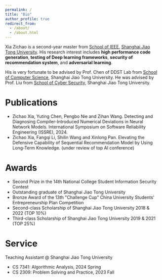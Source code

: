 ```yaml
---
permalink: /
title: "Bio"
author_profile: true
redirect_from: 
  - /about/
  - /about.html
---
```


Xia Zichao is a second-year master from [School of IEEE](https://www.seiee.sjtu.edu.cn/), [Shanghai Jiao Tong University](https://www.sjtu.edu.cn/). His research interest includes **high performance code generation**, **testing of Deep learning frameworks**, **security of recommendation system**, and **adversarial learning**.

His is very fortunate to be advised by Prof. Chen of DDST Lab from [School of Computer Science](https://www.cs.sjtu.edu.cn/en/), Shanghai Jiao Tong University. He was advised by Prof. Liu from [School of Cyber Security](https://infosec.sjtu.edu.cn/), Shanghai Jiao Tong University.

Publications
======
* Zichao Xia, Yuting Chen, Pengbo Nie and Zihan Wang. Detecting and Diagnosing Compiler-Introduced Numerical Deviations in Neural Network Models. 
International Symposium on Software Reliability Engineering (ISSRE), 2024. 
* Zichao Xia, Fangqi Li, Shilin Wang and Xinlong Pan. Elevating the Defensive Capability of Sequential Recommendation Model by Using Long-Term Knowledge.
(under review of top AI conference)

Awards
======
* Second Prize in the 14th National College Student Information Security Contest 
* Outstanding graduate of Shanghai Jiao Tong University
* Bronze Award of the 13th "Challenge Cup" China University Students' Entrepreneurship Plan Competition
* Second-class Scholarship of Shanghai Jiao Tong University 2018 & 2022 (TOP 10%)
* Third-class Scholarship of Shanghai Jiao Tong University 2019 & 2021 (TOP 25%)

Service
======
Teaching Assistant @ Shanghai Jiao Tong University
* CS 7341: Algorithmic Analysis, 2024 Spring
* CS 2309: Problem Solving and Practice, 2023 Fall

